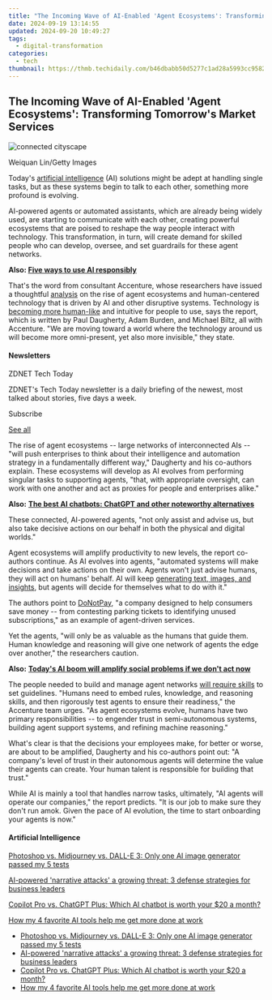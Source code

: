 ```yaml
---
title: "The Incoming Wave of AI-Enabled 'Agent Ecosystems': Transforming Tomorrow's Market Services"
date: 2024-09-19 13:14:55
updated: 2024-09-20 10:49:27
tags:
  - digital-transformation
categories:
  - tech
thumbnail: https://thmb.techidaily.com/b46dbabb50d5277c1ad28a5993cc958234753eefedba62d12174cf3ff84234d4.jpg
---
```


## The Incoming Wave of AI-Enabled 'Agent Ecosystems': Transforming Tomorrow's Market Services

![connected cityscape](https://www.zdnet.com/a/img/resize/b6396bd4c0e4b04fae52148239303aad1dcf524f/2024/01/10/444e4837-b67f-4b7f-86b6-b82baeb087ff/gettyimages-1341846254.jpg?auto=webp&width=1280)

Weiquan Lin/Getty Images

Today's [artificial intelligence](https://www.zdnet.com/article/what-is-ai-heres-everything-you-need-to-know-about-artificial-intelligence/) (AI) solutions might be adept at handling single tasks, but as these systems begin to talk to each other, something more profound is evolving. 

AI-powered agents or automated assistants, which are already being widely used, are starting to communicate with each other, creating powerful ecosystems that are poised to reshape the way people interact with technology. This transformation, in turn, will create demand for skilled people who can develop, oversee, and set guardrails for these agent networks. 

**Also: [Five ways to use AI responsibly](https://www.zdnet.com/article/five-ways-to-use-ai-responsibly/)**

That's the word from consultant Accenture, whose researchers have issued a thoughtful [analysis](https://www.accenture.com/us-en/insights/technology/technology-trends-2024) on the rise of agent ecosystems and human-centered technology that is driven by AI and other disruptive systems. Technology is [becoming more human-like](https://www.zdnet.com/article/ai-will-unleash-the-next-level-of-human-potential-heres-how-it-happens-and-when/) and intuitive for people to use, says the report, which is written by Paul Daugherty, Adam Burden, and Michael Biltz, all with Accenture. "We are moving toward a world where the technology around us will become more omni-present, yet also more invisible," they state.

#### Newsletters

ZDNET Tech Today

ZDNET's Tech Today newsletter is a daily briefing of the newest, most talked about stories, five days a week.

 Subscribe

[See all](https://www.zdnet.com/newsletters/)

The rise of agent ecosystems -- large networks of interconnected AIs -- "will push enterprises to think about their intelligence and automation strategy in a fundamentally different way," Daugherty and his co-authors explain. These ecosystems will develop as AI evolves from performing singular tasks to supporting agents, "that, with appropriate oversight, can work with one another and act as proxies for people and enterprises alike."

**Also:** [**The best AI chatbots: ChatGPT and other noteworthy alternatives**](https://www.zdnet.com/article/best-ai-chatbot/)

These connected, AI-powered agents, "not only assist and advise us, but also take decisive actions on our behalf in both the physical and digital worlds."

Agent ecosystems will amplify productivity to new levels, the report co-authors continue. As AI evolves into agents, "automated systems will make decisions and take actions on their own. Agents won't just advise humans, they will act on humans' behalf. AI will keep [generating text, images, and insights](https://www.zdnet.com/article/how-to-use-leonardo-ai-to-generate-stunning-artwork-and-other-images/), but agents will decide for themselves what to do with it." 

The authors point to [DoNotPay](https://donotpay.com/), "a company designed to help consumers save money -- from contesting parking tickets to identifying unused subscriptions," as an example of agent-driven services. 

Yet the agents, "will only be as valuable as the humans that guide them. Human knowledge and reasoning will give one network of agents the edge over another," the researchers caution. 

**Also:** [**Today's AI boom will amplify social problems if we don't act now**](https://www.zdnet.com/article/todays-ai-boom-will-amplify-social-problems-if-we-dont-act-now-says-ai-ethicist/)

The people needed to build and manage agent networks [will require skills](https://www.zdnet.com/article/finding-the-path-toward-success-as-organizations-bring-ai-into-the-workplace/) to set guidelines. "Humans need to embed rules, knowledge, and reasoning skills, and then rigorously test agents to ensure their readiness," the Accenture team urges. "As agent ecosystems evolve, humans have two primary responsibilities -- to engender trust in semi-autonomous systems, building agent support systems, and refining machine reasoning."

What's clear is that the decisions your employees make, for better or worse, are about to be amplified, Daugherty and his co-authors point out: "A company's level of trust in their autonomous agents will determine the value their agents can create. Your human talent is responsible for building that trust."

While AI is mainly a tool that handles narrow tasks, ultimately, "AI agents will operate our companies," the report predicts. "It is our job to make sure they don't run amok. Given the pace of AI evolution, the time to start onboarding your agents is now."

#### Artificial Intelligence

[Photoshop vs. Midjourney vs. DALL-E 3: Only one AI image generator passed my 5 tests](https://www.zdnet.com/article/is-photoshops-new-text-to-image-as-good-as-midjourney-and-dall-e-we-test-it-and-see/ "Photoshop vs. Midjourney vs. DALL-E 3: Only one AI image generator passed my 5 tests")

[AI-powered 'narrative attacks' a growing threat: 3 defense strategies for business leaders](https://www.zdnet.com/article/ai-powered-narrative-attacks-a-growing-threat-3-defense-strategies-for-business-leaders/ "AI-powered 'narrative attacks' a growing threat: 3 defense strategies for business leaders")

[Copilot Pro vs. ChatGPT Plus: Which AI chatbot is worth your $20 a month?](https://www.zdnet.com/article/copilot-pro-vs-chatgpt-plus-which-is-ai-chatbot-is-worth-your-20-a-month/ "Copilot Pro vs. ChatGPT Plus: Which AI chatbot is worth your $20 a month?")

[How my 4 favorite AI tools help me get more done at work](https://www.zdnet.com/article/how-my-4-favorite-ai-tools-help-me-get-more-done-at-work/ "How my 4 favorite AI tools help me get more done at work")

* [Photoshop vs. Midjourney vs. DALL-E 3: Only one AI image generator passed my 5 tests](https://www.zdnet.com/article/is-photoshops-new-text-to-image-as-good-as-midjourney-and-dall-e-we-test-it-and-see/ "Photoshop vs. Midjourney vs. DALL-E 3: Only one AI image generator passed my 5 tests")
* [AI-powered 'narrative attacks' a growing threat: 3 defense strategies for business leaders](https://www.zdnet.com/article/ai-powered-narrative-attacks-a-growing-threat-3-defense-strategies-for-business-leaders/ "AI-powered 'narrative attacks' a growing threat: 3 defense strategies for business leaders")
* [Copilot Pro vs. ChatGPT Plus: Which AI chatbot is worth your $20 a month?](https://www.zdnet.com/article/copilot-pro-vs-chatgpt-plus-which-is-ai-chatbot-is-worth-your-20-a-month/ "Copilot Pro vs. ChatGPT Plus: Which AI chatbot is worth your $20 a month?")
* [How my 4 favorite AI tools help me get more done at work](https://www.zdnet.com/article/how-my-4-favorite-ai-tools-help-me-get-more-done-at-work/ "How my 4 favorite AI tools help me get more done at work")

<ins class="adsbygoogle"
     style="display:block"
     data-ad-format="autorelaxed"
     data-ad-client="ca-pub-7571918770474297"
     data-ad-slot="1223367746"></ins>



<ins class="adsbygoogle"
     style="display:block"
     data-ad-client="ca-pub-7571918770474297"
     data-ad-slot="8358498916"
     data-ad-format="auto"
     data-full-width-responsive="true"></ins>
